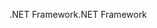 <span data-ttu-id="10b0a-101">.NET Framework</span><span class="sxs-lookup"><span data-stu-id="10b0a-101">.NET Framework</span></span>